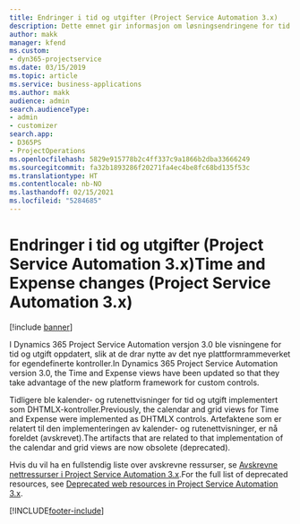 ```yaml
---
title: Endringer i tid og utgifter (Project Service Automation 3.x)
description: Dette emnet gir informasjon om løsningsendringene for tid og utgifter.
author: makk
manager: kfend
ms.custom:
- dyn365-projectservice
ms.date: 03/15/2019
ms.topic: article
ms.service: business-applications
ms.author: makk
audience: admin
search.audienceType:
- admin
- customizer
search.app:
- D365PS
- ProjectOperations
ms.openlocfilehash: 5829e915778b2c4ff337c9a1866b2dba33666249
ms.sourcegitcommit: fa32b1893286f20271fa4ec4be8fc68bd135f53c
ms.translationtype: HT
ms.contentlocale: nb-NO
ms.lasthandoff: 02/15/2021
ms.locfileid: "5284685"
---
```

# <a name="time-and-expense-changes-project-service-automation-3x"></a><span data-ttu-id="cb485-103">Endringer i tid og utgifter (Project Service Automation 3.x)</span><span class="sxs-lookup"><span data-stu-id="cb485-103">Time and Expense changes (Project Service Automation 3.x)</span></span>

[!include [banner](../../includes/psa-now-project-operations.md)]

<span data-ttu-id="cb485-104">I Dynamics 365 Project Service Automation versjon 3.0 ble visningene for tid og utgift oppdatert, slik at de drar nytte av det nye plattformrammeverket for egendefinerte kontroller.</span><span class="sxs-lookup"><span data-stu-id="cb485-104">In Dynamics 365 Project Service Automation version 3.0, the Time and Expense views have been updated so that they take advantage of the new platform framework for custom controls.</span></span>

<span data-ttu-id="cb485-105">Tidligere ble kalender- og rutenettvisninger for tid og utgift implementert som DHTMLX-kontroller.</span><span class="sxs-lookup"><span data-stu-id="cb485-105">Previously, the calendar and grid views for Time and Expense were implemented as DHTMLX controls.</span></span> <span data-ttu-id="cb485-106">Artefaktene som er relatert til den implementeringen av kalender- og rutenettvisninger, er nå foreldet (avskrevet).</span><span class="sxs-lookup"><span data-stu-id="cb485-106">The artifacts that are related to that implementation of the calendar and grid views are now obsolete (deprecated).</span></span>

<span data-ttu-id="cb485-107">Hvis du vil ha en fullstendig liste over avskrevne ressurser, se [Avskrevne nettressurser i Project Service Automation 3.x](web-resources-deprecated-v3.x.md).</span><span class="sxs-lookup"><span data-stu-id="cb485-107">For the full list of deprecated resources, see [Deprecated web resources in Project Service Automation 3.x](web-resources-deprecated-v3.x.md).</span></span>


[!INCLUDE[footer-include](../../includes/footer-banner.md)]